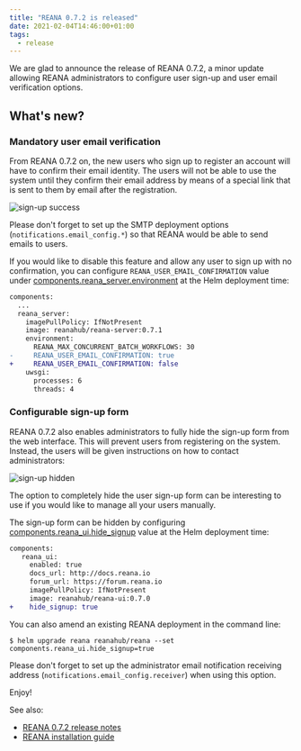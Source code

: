 ```yaml
---
title: "REANA 0.7.2 is released"
date: 2021-02-04T14:46:00+01:00
tags:
  - release
---
```


We are glad to announce the release of REANA 0.7.2, a minor update
allowing REANA administrators to configure user sign-up and user email
verification options.

## What's new?

### Mandatory user email verification

From REANA 0.7.2 on, the new users who sign up to register an account
will have to confirm their email identity. The users will not be able
to use the system until they confirm their email address by means of a
special link that is sent to them by email after the registration.

![sign-up success](/images/reana-0.7.2-user-sign-up-success.png)

Please don't forget to set up the SMTP deployment options
(`notifications.email_config.*`) so that REANA would be able to send
emails to users.

If you would like to disable this feature and allow any user to sign
up with no confirmation, you can configure
`REANA_USER_EMAIL_CONFIRMATION` value under
[components.reana_server.environment](https://github.com/reanahub/reana/tree/master/helm/reana)
at the Helm deployment time:

```diff
components:
  ...
  reana_server:
    imagePullPolicy: IfNotPresent
    image: reanahub/reana-server:0.7.1
    environment:
      REANA_MAX_CONCURRENT_BATCH_WORKFLOWS: 30
-     REANA_USER_EMAIL_CONFIRMATION: true
+     REANA_USER_EMAIL_CONFIRMATION: false
    uwsgi:
      processes: 6
      threads: 4
```

### Configurable sign-up form

REANA 0.7.2 also enables administrators to fully hide the sign-up form
from the web interface. This will prevent users from registering on
the system. Instead, the users will be given instructions on how to
contact administrators:

![sign-up hidden](/images/reana-0.7.2-user-sign-up-hidden.png)

The option to completely hide the user sign-up form can be interesting
to use if you would like to manage all your users manually.

The sign-up form can be hidden by configuring
[components.reana_ui.hide_signup](https://github.com/reanahub/reana/tree/master/helm/reana)
value at the Helm deployment time:

```diff
components:
   reana_ui:
     enabled: true
     docs_url: http://docs.reana.io
     forum_url: https://forum.reana.io
     imagePullPolicy: IfNotPresent
     image: reanahub/reana-ui:0.7.0
+    hide_signup: true
```

You can also amend an existing REANA deployment in the command line:

```console
$ helm upgrade reana reanahub/reana --set components.reana_ui.hide_signup=true
```

Please don't forget to set up the administrator email notification
receiving address (`notifications.email_config.receiver`) when using
this option.

Enjoy!

See also:
- [REANA 0.7.2 release notes](https://github.com/reanahub/reana/releases/tag/0.7.2)
- [REANA installation guide](https://docs.reana.io/administration/deployment/deploying-at-scale/)
